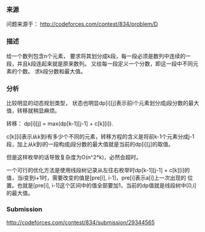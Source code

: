 
### 来源

问题来源于： http://codeforces.com/contest/834/problem/D

### 描述

给一个数列包含n个元素， 要求将其划分成k段，每一段必须是数列中连续的一段，并且k段连起来就是原来数列。
又给每一段定义一个分数，即这一段中不同元素的个数。
求k段分数和最大值。

### 分析

比较明显的动态规划类型， 状态也明显dp[i][j]表示前i个元素划分成j段分数的最大值，转移就稍显麻烦。

转移： dp[i][j] = max(dp[k-1][j-1] + c[k][i]).

c[k][i]表示从k到i有多少个不同的元素，转移方程的含义是将前k-1个元素分成j-1段，加上从k到i的一段构成j段分数的最大值就是当前的dp[i][j]的取值。

但是这样枚举的话导致复杂度为O(n^2*k)，必然会超时。

一个可行的优化方法是使用线段树记录从左往右枚举时dp[k-1][j-1] + c[k][i]的值，当i变到i+1时，需要改变的值是[pre[i], i-1]，pre[i]表示a[i]上一次出现的
位置。也就是[pre[i], i-1]这个区间中的值全部要加1，当前的dp值就是线段树中[0,i]的最大值。

### Submission

http://codeforces.com/contest/834/submission/29344565

